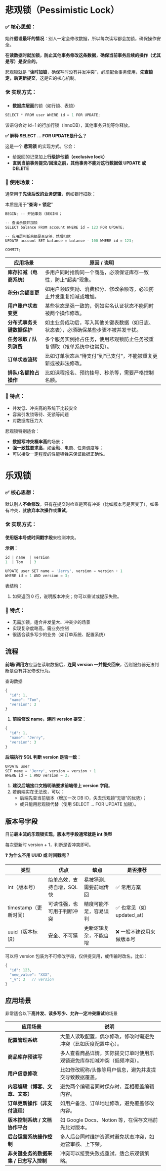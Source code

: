 # **悲观锁（Pessimistic Lock）**

### **✅ 核心思想：**

始终**假设最坏的情况**：别人一定会修改数据，所以每次读写都会加锁，确保操作安全。

**在读数据时就加锁，防止其他事务修改这条数据，确保当前事务后续的操作（尤其是写）是安全的。**

悲观锁就是 “**读时加锁**，确保写时没有并发冲突”，必须配合事务使用，**先查锁定，后更新提交**，这是它的核心机制。

### **🛠 实现方式：**

- **数据库层面**的锁（如行锁、表锁）

```jsx
SELECT * FROM user WHERE id = 1 FOR UPDATE;
```

该语句会对 id=1 的行加行锁（InnoDB），其他事务只能等你释放。

**✅ 解释 SELECT ... FOR UPDATE是什么？**

这是一个 **悲观锁** 的实现方式。它会：

- 给返回的记录加上**行级排他锁（exclusive lock）**
- **直到当前事务提交/回滚之前，其他事务不能对这行数据做 UPDATE 或 DELETE**

### **📌 使用场景：**

通常用于**先读后改的业务逻辑**，例如银行扣款：

本质是用于“**查询 + 锁定**”

```jsx
BEGIN; -- 开始事务（BEGIN）；

-- 查出余额并加锁
SELECT balance FROM account WHERE id = 123 FOR UPDATE;

-- 应用层判断余额是否足够，然后扣款
UPDATE account SET balance = balance - 100 WHERE id = 123;

COMMIT;
```

| **应用场景** | **原因 / 说明** |
| --- | --- |
| **库存扣减（电商系统）** | 多用户同时抢购同一个商品，必须保证库存一致性，防止“超卖”现象。 |
| **积分/余额变更** | 如用户领取奖励、消费积分、修改余额等，必须防止并发重复扣减或增加。 |
| **用户账户状态变更** | 某些状态是强一致的，例如实名认证状态不能同时被两个操作修改。 |
| **分布式事务关键数据保护** | 如主业务成功后，写入其他关键表数据（如日志、状态表），必须确保某些步骤不被并发干扰。 |
| **任务领取 / 队列消费** | 多个服务实例抢占任务，使用悲观锁防止任务被重复领取（抢单系统中也常见）。 |
| **订单状态流转** | 比如订单状态从“待支付”到“已支付”，不能被重复更新或被非法修改。 |
| **排队/名额抢占操作** | 比如课程报名、预约挂号、秒杀等，需要严格控制名额。 |

### **📌 特点：**

- 并发低、冲突高的系统下比较安全
- 容易引发锁等待、死锁等问题
- 对数据库压力大

悲观锁特别适合：

- **数据写冲突概率高**的场景；
- **强一致性要求高**，如金融、电商、任务调度等；
- 可以接受一定程度的性能牺牲来保证数据正确性。

# 乐观锁

### **✅ 核心思想：**

默认别人**不会修改**，只有在提交时检查是否有冲突（比如版本号是否变了），如果有冲突，就**放弃本次操作**或**重试**。

### **🛠 实现方式：**

**使用版本号或时间戳字段**来检测冲突。

**示例：**

```jsx
id | name  | version
1  | Tom   | 3
```

```jsx
UPDATE user SET name = 'Jerry', version = version + 1
WHERE id = 1 AND version = 3;
```

表结构：

1. 如果返回 0 行，说明版本冲突；你可以重试或提示失败。

### **📌 特点：**

- 无需加锁，适合并发量大、冲突少的场景
- 实现复杂度略高，需业务控制
- 很适合读多写少的业务（如订单系统、配置系统）

## 流程

**前端/调用方**应当在读取数据后，**连同 version 一并提交回来**，否则服务器无法判断是否有并发修改行为。

查询数据

```jsx
{
  "id": 1,
  "name": "Tom",
  "version": 3
}
```

1. **前端修改 name，连同 version 提交**：

```jsx
{
  "id": 1,
  "name": "Jerry",
  "version": 3
}
```

**后端执行 SQL 判断 version 是否一致**：

```jsx
UPDATE user
SET name = 'Jerry', version = version + 1
WHERE id = 1 AND version = 3;
```

1. **建议后端接口文档明确要求前端带上 version 字段**。
2. 若前端实在无法改，可以：
    - 后端先查当前版本（增加一次 DB IO，失去乐观锁“无锁”的优势）；
    - 或只能用悲观锁代替（使用 SELECT ... FOR UPDATE 加锁）。

## 版本号字段

目前**最主流的乐观锁实现，版本号字段通常就是 int 类型**

每次更新时 version + 1，判断是否冲突即可。

**❓ 为什么不用 UUID 或 时间戳呢？**

| **类型** | **优点** | **缺点** | **是否推荐** |
| --- | --- | --- | --- |
| int（版本号） | 简单高效，支持自增，SQL 快 | 易被猜测、需要前端传回 | ✅ 常用方案 |
| timestamp（更新时间） | 可读性强，也可用于判断冲突 | 精度可能不足，容易误判 | ✅ 也常见（如 updated_at） |
| uuid（版本标识） | 安全、不可猜 | 更新逻辑复杂，不能自增 | ❌ 一般不建议用来做版本号 |

可以将 version 包装为不可修改字段，仅供提交用，或传输时改名，比如：

```jsx
{
  "id": 123,
  "new_value": "XXX",
  "_v": 3   // version
}
```

## 应用场景

非常适合以下**高并发、读多写少、允许一定冲突重试**的场景

| **应用场景** | **说明** |
| --- | --- |
| **配置管理系统** | 大量人读取配置，偶尔修改，修改时需避免冲突（比如灰度配置中心）。 |
| **商品库存预读写** | 多人查看商品详情，实际提交订单时使用乐观锁避免库存扣减冲突（低频冲突）。 |
| **用户信息修改** | 比如修改昵称/头像等用户信息，避免并发提交导致数据覆盖。 |
| **内容编辑（博客、文章、文案）** | 避免两个编辑者同时保存时，互相覆盖编辑内容。 |
| **订单更新操作（非支付流程）** | 如用户备注、订单地址修改，避免覆盖修改内容。 |
| **版本控制系统 / 文档协作平台** | 如 Google Docs、Notion 等，在保存文档前先比对版本。 |
| **后台运营系统操作控制** | 多人后台同时维护资源时避免状态冲突，如运营审核、上下架。 |
| **非关键业务的数据采集 / 日志写入控制** | 冲突可以接受失败或重试，适合乐观锁策略。 |